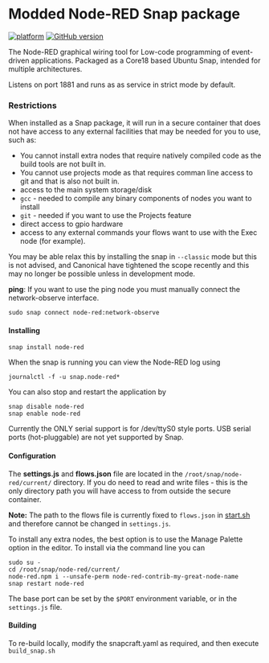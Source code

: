 # Modded Node-RED Snap package

[![platform](https://img.shields.io/badge/platform-Node--RED-red)](https://nodered.org)
[![GitHub version](https://badge.fury.io/gh/node-red%2Fnode-red.svg)](https://badge.fury.io/gh/node-red%2Fnode-red)

The Node-RED graphical wiring tool for Low-code programming of event-driven applications.
Packaged as a Core18 based Ubuntu Snap, intended for multiple architectures.

Listens on port 1881 and runs as as service in strict mode by default.

### Restrictions

When installed as a Snap package, it will run in a secure container that does
not have access to any external facilities that may be needed for you to use, such as:

 - You cannot install extra nodes that require natively compiled code as the build tools are not built in.
 - You cannot use projects mode as that requires comman line access to git and that is also not built in.
 - access to the main system storage/disk
 - `gcc` - needed to compile any binary components of nodes you want to install
 - `git` - needed if you want to use the Projects feature
 - direct access to gpio hardware
 - access to any external commands your flows want to use with the Exec node (for example).

You may be able relax this by installing the snap in `--classic` mode but this is not advised, and Canonical have tightened the scope recently and this may no longer be possible unless in development mode.

**ping**: If you want to use the ping node you must manually connect the network-observe interface.

    sudo snap connect node-red:network-observe


#### Installing

    snap install node-red

When the snap is running you can view the Node-RED log using

    journalctl -f -u snap.node-red*

You can also stop and restart the application by

    snap disable node-red
    snap enable node-red

Currently the ONLY serial support is for /dev/ttyS0 style ports.
USB serial ports (hot-pluggable) are not yet supported by Snap.


#### Configuration

The **settings.js** and **flows.json** file are located in the `/root/snap/node-red/current/` directory.
If you do need to read and write files - this is the only directory path you will have access to from outside
the secure container.

**Note:** The path to the flows file is currently fixed to `flows.json` in [start.sh](nodered.snap/blob/master/snap/local/settings/start.sh) and therefore cannot be changed in `settings.js`.

To install any extra nodes, the best option is to use the Manage Palette option in the editor.
To install via the command line you can

    sudo su -
    cd /root/snap/node-red/current/
    node-red.npm i --unsafe-perm node-red-contrib-my-great-node-name
    snap restart node-red

The base port can be set by the `$PORT` environment variable, or in the `settings.js` file.


#### Building

To re-build locally, modify the snapcraft.yaml as required, and then execute `build_snap.sh`
